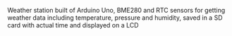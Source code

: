 Weather station built of Arduino Uno, BME280 and RTC sensors for getting weather data including temperature, pressure and humidity, saved in a SD card with actual time and displayed on a LCD
